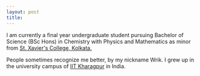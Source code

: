 ```yaml
---
layout: post
title: 
---
```



I am currently a final year undergraduate student pursuing Bachelor of Science (BSc Hons) in Chemistry with Physics and Mathematics as minor from [St. Xavier's College, Kolkata.](https://www.sxccal.edu/)

People sometimes recognize me better, by my nickname Wrik. I grew up in the university campus of [IIT Kharagpur](http://www.iitkgp.ac.in/) in India.

<!-- <img src="/assets/Profile_Image.jpeg" align="center" width="200" height="200"> -->
<!-- ![Hey!](/assets/Profile_Image.jpeg) -->

<!-- ~

If still wondering why an aspiring scientist. Well,

Engineering: where the noble, semi-skilled laborers execute the vision of those who think and dream.

Engineer: The Oompa Loompas of Science.

[BAZINGA!](https://www.dictionary.com/e/slang/bazinga/) -->
